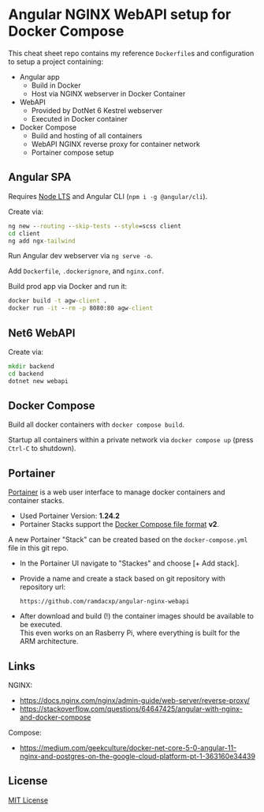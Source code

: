 # Angular NGINX WebAPI setup for Docker Compose

This cheat sheet repo contains my reference `Dockerfile`s and configuration to setup a project containing:

* Angular app
  * Build in Docker
  * Host via NGINX webserver in Docker Container
* WebAPI
  * Provided by DotNet 6 Kestrel webserver
  * Executed in Docker container
* Docker Compose
  * Build and hosting of all containers
  * WebAPI NGINX reverse proxy for container network
  * Portainer compose setup

## Angular SPA

Requires [Node LTS](https://nodejs.org/en/) and Angular CLI (`npm i -g @angular/cli`).

Create via:

```cmd
ng new --routing --skip-tests --style=scss client
cd client
ng add ngx-tailwind
```

Run Angular dev webserver via `ng serve -o`.

Add `Dockerfile`, `.dockerignore`, and `nginx.conf`.

Build prod app via Docker and run it:

```cmd
docker build -t agw-client .
docker run -it --rm -p 8080:80 agw-client
```

## Net6 WebAPI

Create via:

```cmd
mkdir backend
cd backend
dotnet new webapi
```

## Docker Compose

Build all docker containers with `docker compose build`.

Startup all containers within a private network via `docker compose up` (press `Ctrl-C` to shutdown).

## Portainer

[Portainer](https://www.portainer.io/) is a web user interface to manage docker containers and container stacks.

* Used Portainer Version: **1.24.2**
* Portainer Stacks support the [Docker Compose file format](https://docs.docker.com/compose/compose-file/) **v2**.

A new Portainer "Stack" can be created based on the `docker-compose.yml` file in this git repo.

* In the Portainer UI navigate to "Stackes" and choose [+ Add stack].
* Provide a name and create a stack based on git repository with repository url:

  `https://github.com/ramdacxp/angular-nginx-webapi`

* After download and build (!) the container images should be available to be executed.  
  This even works on an Rasberry Pi, where everything is built for the ARM architecture.

## Links

NGINX:

* <https://docs.nginx.com/nginx/admin-guide/web-server/reverse-proxy/>
* <https://stackoverflow.com/questions/64647425/angular-with-nginx-and-docker-compose>

Compose:

* <https://medium.com/geekculture/docker-net-core-5-0-angular-11-nginx-and-postgres-on-the-google-cloud-platform-pt-1-363160e34439>

## License

[MIT License](LICENSE)

